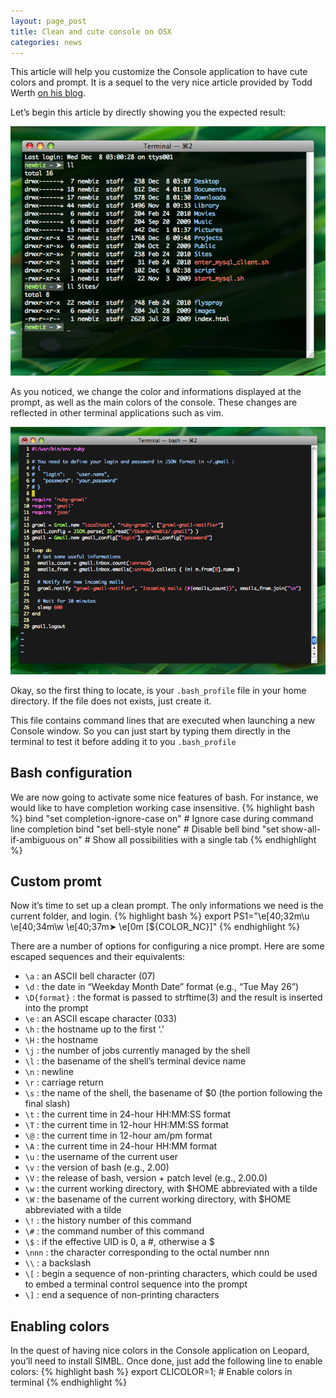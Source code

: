 ```yaml
---
layout: page_post
title: Clean and cute console on OSX
categories: news
---
```

This article will help you customize the Console application to have cute colors and prompt.
It is a sequel to the very nice article provided by Todd Werth [on his blog](http://blog.infinitered.com/entries/show/6).

Let’s begin this article by directly showing you the expected result:

![Result console 1](/files/cute_console1.png "Result console 1")

As you noticed, we change the color and informations displayed at the prompt, as well as the main colors of the console.
These changes are reflected in other terminal applications such as vim.

![Result console 2](/files/cute_console2.png "Result console 2")

Okay, so the first thing to locate, is your `.bash_profile` file in your home directory. If the file does not exists, just create it.

This file contains command lines that are executed when launching a new Console window. So you can just start by typing them directly
in the terminal to test it before adding it to you `.bash_profile`

Bash configuration
-------------------
We are now going to activate some nice features of bash. For instance, we would like to have completion working case insensitive.
{% highlight bash %}
    bind "set completion-ignore-case on"     # Ignore case during command line completion
    bind "set bell-style none"               # Disable bell
    bind "set show-all-if-ambiguous on"      # Show all possibilities with a single tab
{% endhighlight %}

Custom promt
------------
Now it’s time to set up a clean prompt. The only informations we need is the current folder, and login.
{% highlight bash %}
    export PS1="\e[40;32m\u \e[40;34m\w \e[40;37m➤ \e[0m \[${COLOR_NC}\]"
{% endhighlight %}

There are a number of options for configuring a nice prompt. Here are some escaped sequences and their equivalents:

* `\a` : an ASCII bell character (07)
* `\d` : the date in “Weekday Month Date” format (e.g., “Tue May 26”)
* `\D{format}` : the format is passed to strftime(3) and the result is inserted into the prompt
* `\e` : an ASCII escape character (033)
* `\h` : the hostname up to the first ‘.’
* `\H` : the hostname
* `\j` : the number of jobs currently managed by the shell
* `\l` : the basename of the shell’s terminal device name
* `\n` : newline
* `\r` : carriage return
* `\s` : the name of the shell, the basename of $0 (the portion following the final slash)
* `\t` : the current time in 24-hour HH:MM:SS format
* `\T` : the current time in 12-hour HH:MM:SS format
* `\@` : the current time in 12-hour am/pm format
* `\A` : the current time in 24-hour HH:MM format
* `\u` : the username of the current user
* `\v` : the version of bash (e.g., 2.00)
* `\V` : the release of bash, version + patch level (e.g., 2.00.0)
* `\w` : the current working directory, with $HOME abbreviated with a tilde
* `\W` : the basename of the current working directory, with $HOME abbreviated with a tilde
* `\!` : the history number of this command
* `\#` : the command number of this command
* `\$` : if the effective UID is 0, a #, otherwise a $
* `\nnn` : the character corresponding to the octal number nnn
* `\\` : a backslash
* `\[` : begin a sequence of non-printing characters, which could be used to embed a terminal control sequence into the prompt
* `\]` : end a sequence of non-printing characters

Enabling colors
---------------
In the quest of having nice colors in the Console application on Leopard, you’ll need to install SIMBL.
Once done, just add the following line to enable colors:
{% highlight bash %}
    export CLICOLOR=1;   # Enable colors in terminal
{% endhighlight %}
